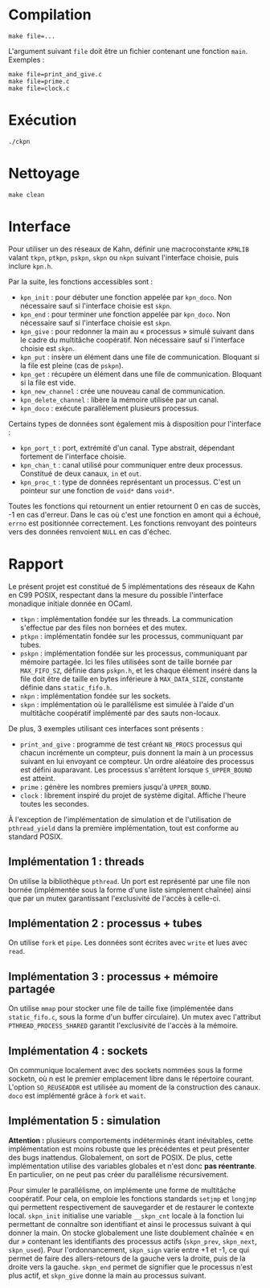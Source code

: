 # Compilation

	make file=...

L'argument suivant `file` doit être un fichier contenant une fonction `main`. Exemples :

	make file=print_and_give.c
	make file=prime.c
	make file=clock.c

# Exécution

	./ckpn

# Nettoyage

	make clean

# Interface

Pour utiliser un des réseaux de Kahn, définir une macroconstante `KPNLIB` valant `tkpn`, `ptkpn`, `pskpn`, `skpn` ou `nkpn` suivant l'interface choisie, puis inclure `kpn.h`.

Par la suite, les fonctions accessibles sont :

 - `kpn_init` : pour débuter une fonction appelée par `kpn_doco`. Non nécessaire sauf si l'interface choisie est `skpn`.
 - `kpn_end` : pour terminer une fonction appelée par `kpn_doco`. Non nécessaire sauf si l'interface choisie est `skpn`.
 - `kpn_give` : pour redonner la main au « processus » simulé suivant dans le cadre du multitâche coopératif. Non nécessaire sauf si l'interface choisie est `skpn`.
 - `kpn_put` : insère un élément dans une file de communication. Bloquant si la file est pleine (cas de `pskpn`).
 - `kpn_get` : récupère un élément dans une file de communication. Bloquant si la file est vide.
 - `kpn_new_channel` : crée une nouveau canal de communication.
 - `kpn_delete_channel` : libère la mémoire utilisée par un canal.
 - `kpn_doco` : exécute parallèlement plusieurs processus.

Certains types de données sont également mis à disposition pour l'interface :

 - `kpn_port_t` : port, extrémité d'un canal. Type abstrait, dépendant fortement de l'interface choisie.
 - `kpn_chan_t` : canal utilisé pour communiquer entre deux processus. Constitué de deux canaux, `in` et `out`.
 - `kpn_proc_t` : type de données représentant un processus. C'est un pointeur sur une fonction de `void*` dans `void*`.

Toutes les fonctions qui retournent un entier retournent 0 en cas de succès, -1 en cas d'erreur. Dans le cas où c'est une fonction en amont qui a échoué, `errno` est positionnée correctement. Les fonctions renvoyant des pointeurs vers des données renvoient `NULL` en cas d'échec.

# Rapport

Le présent projet est constitué de 5 implémentations des réseaux de Kahn en C99 POSIX, respectant dans la mesure du possible l'interface monadique initiale donnée en OCaml.
 
 - `tkpn` : implémentation fondée sur les threads. La communication s'effectue par des files non bornées et des mutex.
 - `ptkpn` : implémentatin fondée sur les processus, communiquant par tubes.
 - `pskpn` : implémentation fondée sur les processus, communiquant par mémoire partagée. Ici les files utilisées sont de taille bornée par `MAX_FIFO_SZ`, définie dans `pskpn.h`, et les chaque élément inséré dans la file doit être de taille en bytes inférieure à `MAX_DATA_SIZE`, constante définie dans `static_fifo.h`.
 - `nkpn` : implémentation fondée sur les sockets.
 - `skpn` : implémentation où le parallélisme est simulée à l'aide d'un multitâche coopératif implémenté par des sauts non-locaux.

De plus, 3 exemples utilisant ces interfaces sont présents :

 - `print_and_give` : programme de test créant `NB_PROCS` processus qui chacun incrémente un compteur, puis donnent la main à un processus suivant en lui envoyant ce compteur. Un ordre aléatoire des processus est défini auparavant. Les processus s'arrêtent lorsque `S_UPPER_BOUND` est atteint.
 - `prime` : génère les nombres premiers jusqu'à `UPPER_BOUND`.
 - `clock` : librement inspiré du projet de système digital. Affiche l'heure toutes les secondes.

À l'exception de l'implémentation de simulation et de l'utilisation de `pthread_yield` dans la première implémentation, tout est conforme au standard POSIX.

## Implémentation 1 : threads

On utilise la bibliothèque `pthread`. Un port est représenté par une file non bornée (implémentée sous la forme d'une liste simplement chaînée) ainsi que par un mutex garantissant l'exclusivité de l'accès à celle-ci.

## Implémentation 2 : processus + tubes

On utilise `fork` et `pipe`. Les données sont écrites avec `write` et lues avec `read`.

## Implémentation 3 : processus + mémoire partagée

On utilise `mmap` pour stocker une file de taille fixe (implémentée dans `static_fifo.c`, sous la forme d'un buffer circulaire). Un mutex avec l'attribut `PTHREAD_PROCESS_SHARED` garantit l'exclusivité de l'accès à la mémoire.

## Implémentation 4 : sockets

On communique localement avec des sockets nommées sous la forme socketn, où n est le premier emplacement libre dans le répertoire courant. L'option `SO_REUSEADDR` est utilisée au moment de la construction des canaux. `doco` est implémenté grâce à `fork` et `wait`.

## Implémentation 5 : simulation

**Attention :** plusieurs comportements indéterminés étant inévitables, cette implémentation est moins robuste que les précédentes et peut présenter des bugs inattendus. Globalement, on sort de POSIX. De plus, cette implémentation utilise des variables globales et n'est donc **pas réentrante**. En particulier, on ne peut pas créer du parallélisme récursivement. 

Pour simuler le parallélisme, on implémente une forme de multitâche coopératif. Pour cela, on emploie les fonctions standards `setjmp` et `longjmp` qui permettent respectivement de sauvegarder et de restaurer le contexte local. `skpn_init` initialise une variable `__skpn_cnt` locale à la fonction lui permettant de connaître son identifiant et ainsi le processus suivant à qui donner la main. On stocke globalement une liste doublement chaînée « en dur » contenant les identifiants des processus actifs (`skpn_prev`, `skpn_next`, `skpn_used`). Pour l'ordonnancement, `skpn_sign` varie entre +1 et -1, ce qui permet de faire des allers-retours de la gauche vers la droite, puis de la droite vers la gauche. `skpn_end` permet de signifier que le processus n'est plus actif, et `skpn_give` donne la main au processus suivant.

